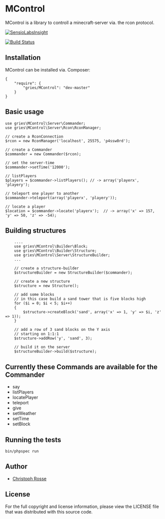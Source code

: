 MControl
========

MControl is a library to controll a minecraft-server via. the rcon protocol.

[![SensioLabsInsight](https://insight.sensiolabs.com/projects/33bb71fa-7445-42bd-a1e4-02f956b73ccc/big.png)](https://insight.sensiolabs.com/projects/33bb71fa-7445-42bd-a1e4-02f956b73ccc)

[![Build Status](https://travis-ci.org/gries/MControl.png?branch=master)](https://travis-ci.org/gries/MControl)

Installation
------------

MControl can be installed via. Composer:

    {
        "require": {
            "gries/MControl": "dev-master"
        }
    }

Basic usage
-----------
    use gries\MControl\Server\Commander;
    use gries\MControl\Server\Rcon\RconManager;

    // create a RconConnection
    $rcon = new RconManager('localhost', 25575, 'p4ssw0rd');

    // create a Commander
    $commander = new Commander($rcon);

    // set the server-time
    $commander->setTime('12000');

    // listPlayers
    $players = $commander->listPlayers(); // -> array('playerx', 'playery');

    // teleport one player to another
    $commander->teleport(array('playerx', 'playery'));

    // locate a player
    $location = $commander->locate('playerx');  // -> array('x' => 157, 'y' => 50, 'z' => -54);

Building structures
-------------------

        ....
        use gries\MControl\Builder\Block;
        use gries\MControl\Builder\Structure;
        use gries\MControl\Server\StructureBuilder;
        ...

        // create a structure-builder
        $structureBuilder = new StructureBuilder($commander);

        // create a new structure
        $structure = new Structure();

        // add some blocks
        // in this case build a sand tower that is five blocks high
        for ($i = 0; $i < 5; $i++)
        {
            $structure->createBlock('sand', array('x' => 1, 'y' => $i, 'z' => 1));
        }

        // add a row of 3 sand blocks on the Y axis
        // starting on 1:1:1
        $structure->addRow('y', 'sand', 3);

        // build it on the server
        $structureBuilder->build($structure);


Currently these Commands are available for the Commander
-------------------------------------------------------

- say
- listPlayers
- locatePlayer
- teleport
- give
- setWeather
- setTime
- setBlock


Running the tests
-----------------
    bin/phpspec run

Author
------

- [Christoph Rosse](http://twitter.com/griesx)

License
-------

For the full copyright and license information, please view the LICENSE file that was distributed with this source code.

